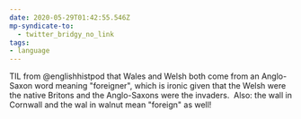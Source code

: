 ```yaml
---
date: 2020-05-29T01:42:55.546Z
mp-syndicate-to:
  - twitter_bridgy_no_link
tags:
- language
---
```


TIL from @englishhistpod that Wales and Welsh both come from an Anglo-Saxon word meaning "foreigner", which is ironic given that the Welsh were the native Britons and the Anglo-Saxons were the invaders. &nbsp;Also: the wall in Cornwall and the wal in walnut mean "foreign" as well!
